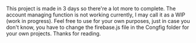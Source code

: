 This project is made in 3 days so there're a lot more to complete. The account managing function is not working currently, I may call it as  a WIP (work in progress). 
Feel free to use for your own purposes, just in case you don't know, you have to change the firebase.js file in the Congfig folder for your own projects. Thanks for reading.
